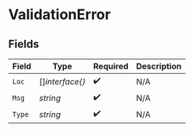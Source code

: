 # ValidationError


## Fields

| Field              | Type               | Required           | Description        |
| ------------------ | ------------------ | ------------------ | ------------------ |
| `Loc`              | []*interface{}*    | :heavy_check_mark: | N/A                |
| `Msg`              | *string*           | :heavy_check_mark: | N/A                |
| `Type`             | *string*           | :heavy_check_mark: | N/A                |